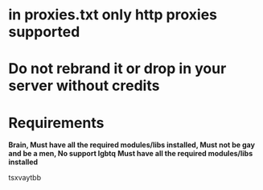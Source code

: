 # in proxies.txt only http proxies supported

# Do not rebrand it or drop in your server without credits

# Requirements
**Brain, Must have all the required modules/libs installed, Must not be gay and be a men, No support lgbtq**
**Must have all the required modules/libs installed**


tsxvaytbb